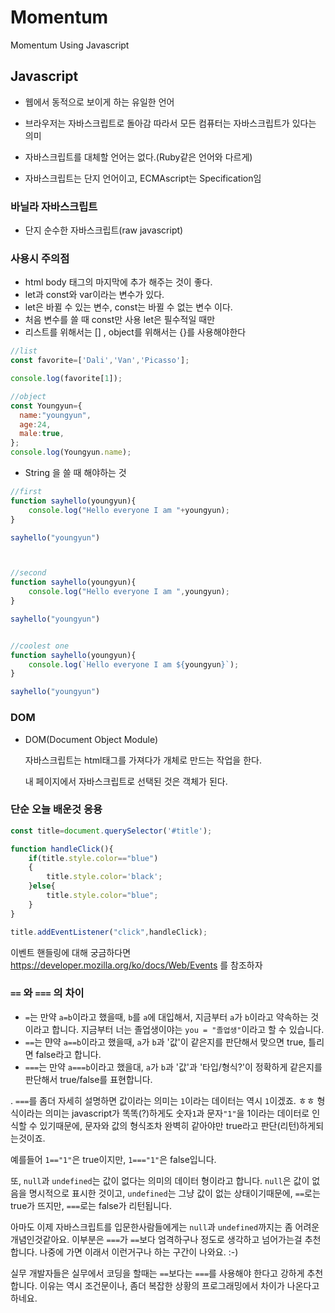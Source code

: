 # Momentum
Momentum Using Javascript
## Javascript

* 웹에서 동적으로 보이게 하는 유일한 언어
* 브라우저는 자바스크립트로 돌아감 따라서 모든 컴퓨터는 자바스크립트가 있다는 의미
* 자바스크립트를 대체할 언어는 없다.(Ruby같은 언어와 다르게)

* 자바스크립트는 단지 언어이고, ECMAscript는 Specification임



### 바닐라 자바스크립트

*  단지 순수한 자바스크립트(raw javascript)





### 사용시 주의점

* html body 태그의 마지막에 추가 해주는 것이 좋다.
* let과 const와 var이라는 변수가 있다.
* let은 바뀔 수 있는 변수, const는 바뀔 수 없는 변수 이다. 
* 처음 변수를 쓸 때 const만 사용 let은 필수적일 때만 
* 리스트를 위해서는 [] , object를 위해서는 {}를 사용해야한다

```javascript
//list
const favorite=['Dali','Van','Picasso'];

console.log(favorite[1]);

//object
const Youngyun={
  name:"youngyun",
  age:24,
  male:true,  
};
console.log(Youngyun.name);
```

* String 을 쓸 때 해야하는 것

```javascript
//first
function sayhello(youngyun){
	console.log("Hello everyone I am "+youngyun);
}

sayhello("youngyun")



//second
function sayhello(youngyun){
	console.log("Hello everyone I am ",youngyun);
}

sayhello("youngyun")


//coolest one
function sayhello(youngyun){
	console.log(`Hello everyone I am ${youngyun}`);
}

sayhello("youngyun")


```



### DOM

* DOM(Document Object Module)

  자바스크립트는 html태그를 가져다가 개체로 만드는 작업을 한다.

  내 페이지에서 자바스크립트로 선택된 것은 객체가 된다.





### 단순 오늘 배운것 응용

```javascript
const title=document.querySelector('#title');

function handleClick(){
    if(title.style.color=="blue")
    {
        title.style.color='black';
    }else{
        title.style.color="blue";
    }
}

title.addEventListener("click",handleClick);
```

이벤트 핸들링에 대해 궁금하다면 https://developer.mozilla.org/ko/docs/Web/Events 를 참조하자



### `==` 와 `===` 의 차이

- `=`는 만약 `a=b`이라고 했을때, `b`를 `a`에 대입해서, 지금부터 `a`가 `b`이라고 약속하는 것이라고 합니다. 지금부터 너는 졸업생이야는 `you = "졸업생"`이라고 할 수 있습니다.
- `==`는 먄약 `a==b`이라고 했을때, `a`가 `b`과 '값'이 같은지를 판단해서 맞으면 true, 틀리면 false라고 합니다.
- `===`는 만약 `a===b`이라고 했을대, `a`가 `b`과 '값'과 '타입/형식?'이 정확하게 같은지를 판단해서 true/false를 표현합니다.

.
`===`를 좀더 자세히 설명하면
값이라는 의미는 `1`이라는 데이터는 역시 `1`이겠죠. ㅎㅎ
형식이라는 의미는 javascript가 똑똑(?)하게도 숫자`1`과 문자`"1"`을 1이라는 데이터로 인식할 수 있기때문에, 문자와 값의 형식조차 완벽히 같아야만 true라고 판단(리턴)하게되는것이죠.

예를들어
`1=="1"`은 true이지만,
`1==="1"`은 false입니다.

또,
`null`과 `undefined`는 값이 없다는 의미의 데이터 형이라고 합니다. `null`은 값이 없음을 명시적으로 표시한 것이고, `undefined`는 그냥 값이 없는 상태이기때문에, `==`로는 true가 뜨지만, `===`로는 false가 리턴됩니다.

아마도 이제 자바스크립트를 입문한사람들에게는 `null`과 `undefined`까지는 좀 어려운 개념인것같아요. 이부분은 `===`가 `==`보다 엄격하구나 정도로 생각하고 넘어가는걸 추천합니다. 나중에 가면 이래서 이런거구나 하는 구간이 나와요. :-)

실무 개발자들은 실무에서 코딩을 할때는 `==`보다는 `===`를 사용해야 한다고 강하게 추천합니다. 이유는 역시 조건문이나, 좀더 복잡한 상황의 프로그래밍에서 차이가 나온다고 하네요.

